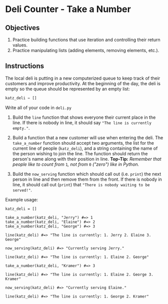 # Deli Counter - Take a Number

## Objectives
1. Practice building functions that use iteration and controlling their return values.
2. Practice manipulating lists (adding elements, removing elements, etc.).

## Instructions

The local deli is putting in a new computerized queue to keep track of their customers and improve productivity. At the beginning of the day, the deli is empty so the queue should be represented by an empty list:

```python
katz_deli = []
```

Write all of your code in `deli.py`


1. Build the `line` function that shows everyone their current place in the line. If there is nobody in line, it should say `"The line is currently empty."`.

2. Build a function that a new customer will use when entering the deli. The `take_a_number` function should accept two arguments, the list for the current line of people (`katz_deli`), and a string containing the name of the person wishing to join the line. The function should return the person's name along with their position in line. **Top-Tip:** *Remember that people like to count from* `1`*, not from* `0` *("zero") like in Python.*

3. Build the `now_serving` function which should call out (i.e. `print`) the next person in line and then remove them from the front. If there is nobody in line, it should call out (`print`) that `"There is nobody waiting to be served!"`.


Example usage:

  ```print
  katz_deli = []

  take_a_number(katz_deli, "Jerry") #=> 1
  take_a_number(katz_deli, "Elaine") #=> 2
  take_a_number(katz_deli, "George") #=> 3

  line(katz_deli) #=> "The line is currently: 1. Jerry 2. Elaine 3. George"

  now_serving(katz_deli) #=> "Currently serving Jerry."

  line(katz_deli) #=> "The line is currently: 1. Elaine 2. George"

  take_a_number(katz_deli, "Kramer") #=> 3

  line(katz_deli) #=> "The line is currently: 1. Elaine 2. George 3. Kramer"

  now_serving(katz_deli) #=> "Currently serving Elaine."

  line(katz_deli) #=> "The line is currently: 1. George 2. Kramer"
  ```
